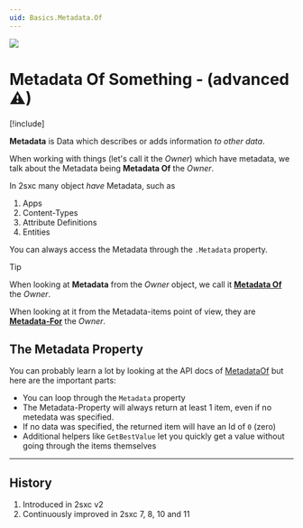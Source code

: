 ```yaml
---
uid: Basics.Metadata.Of
---
```


<img src="~/assets/features/metadata.svg" class="feature">

# Metadata Of Something - (advanced ⚠)

[!include[](~/pages/basics/stack/_shared-float-summary.md)]
<style>.context-box-summary .data-all { visibility: visible; } </style>

**Metadata** is Data which describes or adds information _to other data_. 

When working with things (let's call it the _Owner_) which have metadata, we talk about the Metadata being **Metadata Of** the _Owner_. 

In 2sxc many object _have_ Metadata, such as

1. Apps
1. Content-Types
1. Attribute Definitions
1. Entities

You can always access the Metadata through the `.Metadata` property. 

> [!TIP]
> When looking at **Metadata** from the _Owner_ object, we call it **[Metadata Of](xref:Basics.Metadata.For)** the _Owner_. 
> 
> When looking at it from the Metadata-items point of view, they are **[Metadata-For](xref:Basics.Metadata.For)** the _Owner_.

## The Metadata Property

You can probably learn a lot by looking at the API docs of [MetadataOf](xref:ToSic.Eav.Metadata.IMetadataOf) but here are the important parts:

* You can loop through the `Metadata` property
* The Metadata-Property will always return at least 1 item, even if no metedata was specified. 
* If no data was specified, the returned item will have an Id of `0` (zero)
* Additional helpers like `GetBestValue` let you quickly get a value without going through the items themselves


---

## History

1. Introduced in 2sxc v2
1. Continuously improved in 2sxc 7, 8, 10 and 11
